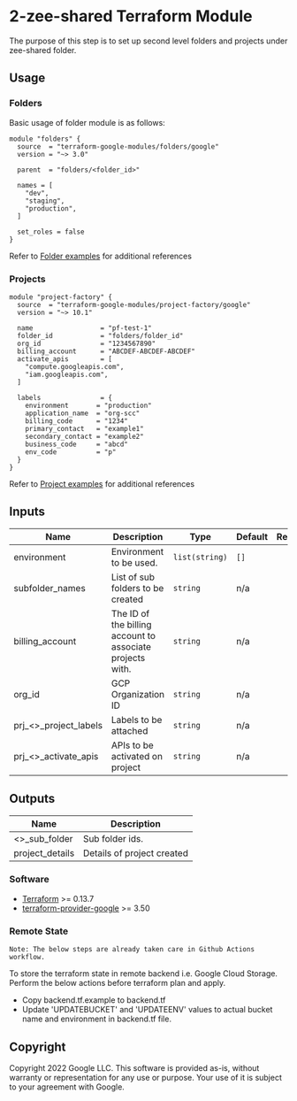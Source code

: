 # 2-zee-shared Terraform Module

The purpose of this step is to set up second level folders and projects under zee-shared folder.

## Usage

### Folders

Basic usage of folder module is as follows:

```hcl
module "folders" {
  source  = "terraform-google-modules/folders/google"
  version = "~> 3.0"

  parent  = "folders/<folder_id>"

  names = [
    "dev",
    "staging",
    "production",
  ]

  set_roles = false
}
```
Refer to [Folder examples](https://github.com/terraform-google-modules/terraform-google-folders/blob/master/examples) for additional references

### Projects

```hcl
module "project-factory" {
  source  = "terraform-google-modules/project-factory/google"
  version = "~> 10.1"

  name                 = "pf-test-1"
  folder_id            = "folders/folder_id"
  org_id               = "1234567890"
  billing_account      = "ABCDEF-ABCDEF-ABCDEF"
  activate_apis        = [ 
    "compute.googleapis.com",
    "iam.googleapis.com",
  ]
  
  labels               = {
    environment       = "production"
    application_name  = "org-scc"
    billing_code      = "1234"
    primary_contact   = "example1"
    secondary_contact = "example2"
    business_code     = "abcd"
    env_code          = "p"
  }
}
```
Refer to [Project examples](https://github.com/terraform-google-modules/terraform-google-project-factory/tree/master/examples) for additional references

## Inputs

| Name                  | Description                                                                                                           | Type           | Default                                                                                                                                                     | Required |
| --------------------- | --------------------------------------------------------------------------------------------------------------------- | -------------- | ----------------------------------------------------------------------------------------------------------------------------------------------------------- | :------: |
| environment           | Environment to be used.                                                                                               | `list(string)` | `[]`                                                                                                                                                        |   yes    |
| subfolder_names       | List of sub folders to be created                                                                                     | `string`       | n/a                                                                                                                                                         |   yes    |
| billing_account       | The ID of the billing account to associate projects with.                                                             | `string`       | n/a                                                                                                                                                         |   yes    |
| org_id                | GCP Organization ID                                                                                                   | `string`       | n/a                                                                                                                                                         |   yes    |
| prj_<>_project_labels | Labels to be attached                                                                                                 | `string`       | n/a                                                                                                                                                         |   yes    |
| prj_<>_activate_apis  | APIs to be activated on project                                                                                       | `string`       | n/a                                                                                                                                                         |   yes    |

## Outputs

| Name                     | Description                  |
| ------------------------ | ---------------------------- |
| <>_sub_folder            | Sub folder ids.              |
| project_details          | Details of project created   |

### Software

- [Terraform](https://www.terraform.io/downloads.html) >= 0.13.7
- [terraform-provider-google](https://github.com/terraform-providers/terraform-provider-google) >= 3.50

### Remote State

`Note: The below steps are already taken care in Github Actions workflow.`

To store the terraform state in remote backend i.e. Google Cloud Storage. Perform the below actions before terraform plan and apply.

- Copy backend.tf.example to backend.tf
- Update 'UPDATEBUCKET' and 'UPDATEENV' values to actual bucket name and environment in backend.tf file. 

## Copyright

Copyright 2022 Google LLC. This software is provided as-is, without warranty or representation for any use or purpose. Your use of it is subject to your agreement with Google.
